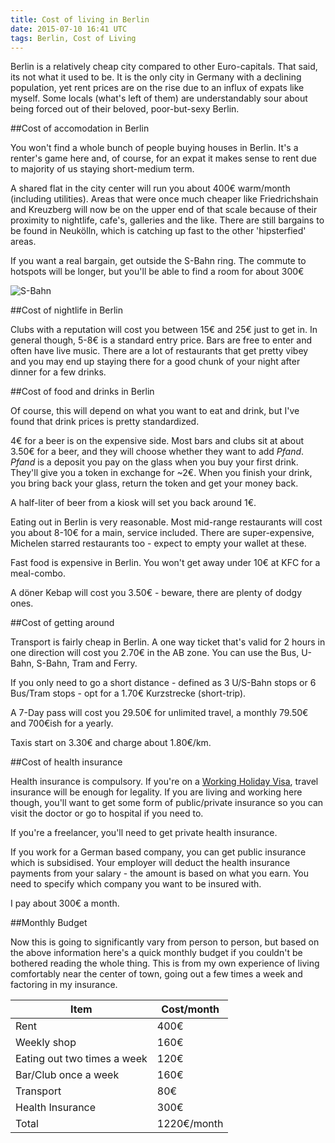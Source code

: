 ```yaml
---
title: Cost of living in Berlin
date: 2015-07-10 16:41 UTC
tags: Berlin, Cost of Living
---
```


Berlin is a relatively cheap city compared to other Euro-capitals. That said, its not what it used to be. It is the only city in Germany with a declining population, yet rent prices are on the rise due to an influx of expats like myself. Some locals (what's left of them) are understandably sour about being forced out of their beloved, poor-but-sexy Berlin.

##Cost of accomodation in Berlin

You won't find a whole bunch of people buying houses in Berlin. It's a renter's game here and, of course, for an expat it makes sense to rent due to majority of us staying short-medium term.

A shared flat in the city center will run you about 400€ warm/month (including utilities). Areas that were once much cheaper like Friedrichshain and Kreuzberg will now be on the upper end of that scale because of their proximity to nightlife, cafe's, galleries and the like. There are still bargains to be found in Neukölln, which is catching up fast to the other 'hipsterfied' areas.

If you want a real bargain, get outside the S-Bahn ring. The commute to hotspots will be longer, but you'll be able to find a room for about 300€

![S-Bahn](../images/ring.png)

##Cost of nightlife in Berlin

Clubs with a reputation will cost you between 15€ and 25€ just to get in. In general though, 5-8€ is a standard entry price. Bars are free to enter and often have live music. There are a lot of restaurants that get pretty vibey and you may end up staying there for a good chunk of your night after dinner for a few drinks.

##Cost of food and drinks in Berlin

Of course, this will depend on what you want to eat and drink, but I've found that drink prices is pretty standardized.

4€ for a beer is on the expensive side. Most bars and clubs sit at about 3.50€ for a beer, and they will choose whether they want to add *Pfand*. *Pfand* is a deposit you pay on the glass when you buy your first drink. They'll give you a token in exchange for ~2€. When you finish your drink, you bring back your glass, return the token and get your money back.

A half-liter of beer from a kiosk will set you back around 1€.

Eating out in Berlin is very reasonable. Most mid-range restaurants will cost you about 8-10€ for a main, service included. There are super-expensive, Michelen starred restaurants too - expect to empty your wallet at these.

Fast food is expensive in Berlin. You won't get away under 10€ at KFC for a meal-combo. 

A döner Kebap will cost you 3.50€ - beware, there are plenty of dodgy ones.

##Cost of getting around 

Transport is fairly cheap in Berlin. A one way ticket that's valid for 2 hours in one direction will cost you 2.70€ in the AB zone. You can use the Bus, U-Bahn, S-Bahn, Tram and Ferry.

If you only need to go a short distance - defined as 3 U/S-Bahn stops or 6 Bus/Tram stops - opt for a 1.70€ Kurzstrecke (short-trip).

A 7-Day pass will cost you 29.50€ for unlimited travel, a monthly 79.50€ and 700€ish for a yearly.

Taxis start on 3.30€ and charge about 1.80€/km.

##Cost of health insurance

Health insurance is compulsory. If you're on a [Working Holiday Visa](../working_visa_in_germany), travel insurance will be enough for legality. If you are living and working here though, you'll want to get some form of public/private insurance so you can visit the doctor or go to hospital if you need to.

If you're a freelancer, you'll need to get private health insurance. 

If you work for a German based company, you can get public insurance which is subsidised. Your employer will deduct the health insurance payments from your salary - the amount is based on what you earn. You need to specify which company you want to be insured with.

I pay about 300€ a month.

##Monthly Budget

Now this is going to significantly vary from person to person, but based on the above information here's a quick monthly budget if you couldn't be bothered reading the whole thing. This is from my own experience of living comfortably near the center of town, going out a few times a week and factoring in my insurance.

<table class="table table-striped">
      <thead>
        <tr>
          <th>Item</th>
          <th>Cost/month</th>
        </tr>
      </thead>
      <tbody>
        <tr>
          <td>Rent</td>
          <td>400€</td>
        </tr>
        <tr>
          <td>Weekly shop</td>
          <td>160€</td>
        </tr>
        <tr>
          <td>Eating out two times a week</td>
          <td>120€</td>
        </tr>
        <tr>
          <td>Bar/Club once a week </td>
          <td>160€</td>
        </tr>
        <tr>
          <td>Transport</td>
          <td>80€</td>
        </tr>
        <tr>
          <td>Health Insurance</td>
          <td>300€</td>
        </tr>
        <tr>
          <td>Total</td>
          <td>1220€/month</td>
        </tr>
      </tbody>
    </table>
